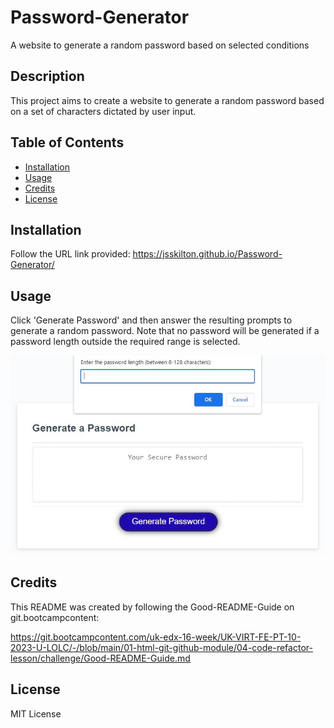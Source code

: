 # Password-Generator
A website to generate a random password based on selected conditions

## Description

This project aims to create a website to generate a random password based on a set of characters dictated by user input.

## Table of Contents

- [Installation](#installation)
- [Usage](#usage)
- [Credits](#credits)
- [License](#license)

## Installation

Follow the URL link provided: https://jsskilton.github.io/Password-Generator/

## Usage

Click 'Generate Password' and then answer the resulting prompts to generate a random password. Note that no password will be generated if a password length outside the required range is selected.

![screenshot of webpage](screenshot.JPG)

## Credits

This README was created by following the Good-README-Guide on git.bootcampcontent:

https://git.bootcampcontent.com/uk-edx-16-week/UK-VIRT-FE-PT-10-2023-U-LOLC/-/blob/main/01-html-git-github-module/04-code-refactor-lesson/challenge/Good-README-Guide.md

## License

MIT License